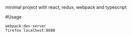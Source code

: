 minimal project with react, redux, webpack and typescript

#Usage

	webpack-dev-server
	firefox localhost:8080